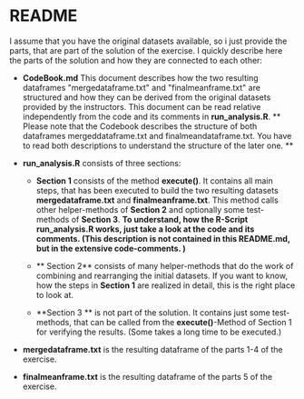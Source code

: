 # README
I assume that you have the original datasets available, so i just provide the parts, that are part of the solution
 of the exercise. I quickly describe here the parts of the solution and how they are connected to each other:

* **CodeBook.md** This document describes how the two resulting dataframes "mergedataframe.txt" and 
"finalmeanframe.txt" are structured and how they can be derived from the original datasets provided by the 
instructors. This document can be read relative independently from the code and its comments in 
**run_analysis.R**. ** Please note that the Codebook describes the structure of both dataframes 
mergeddataframe.txt and finalmeandataframe.txt. You have to read both descriptions to understand 
the structure of the later one. **

* **run_analysis.R** consists of three sections:
	* **Section 1** consists of the method **execute()**. It contains all main steps, that has been 
	executed to build the two resulting datasets **mergedataframe.txt** and **finalmeanframe.txt**.
    This method calls other helper-methods of **Section 2** and optionally some test-methods of **Section 3**. 
    **To understand, how the R-Script run_analysis.R works, just take a look at the code and its comments. 
    (This description is not contained in this README.md, but in the extensive code-comments. )** 
    
    * ** Section 2** consists of many helper-methods that do the work of combining and rearranging the initial datasets.
    If you want to know, how the steps in **Section 1** are realized in detail, this is the right place to look at.
    * **Section 3 ** is not part of the solution. It contains just some test-methods, that can be called from the 
	**execute()**-Method of Section 1 for verifying the results. (Some takes a long time to be executed.) 
    
* **mergedataframe.txt** is the resulting dataframe of the parts 1-4 of the exercise.
* **finalmeanframe.txt** is the resulting dataframe of the parts 5 of the exercise.


